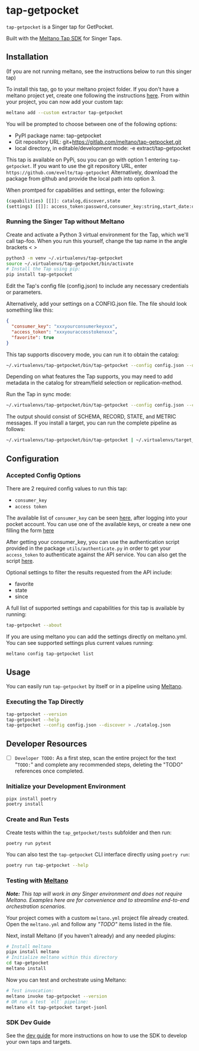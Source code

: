 # tap-getpocket

`tap-getpocket` is a Singer tap for GetPocket.

Built with the [Meltano Tap SDK](https://sdk.meltano.com) for Singer Taps.

## Installation

(If you are not running meltano, see the instructions below to run this singer tap) 

To install this tap, go to your meltano project folder. If you don't have a meltano project yet, create one following 
the instructions [here](https://meltano.com/docs/getting-started.html#create-your-meltano-project).
From within your project, you can now add your custom tap:
```bash
meltano add --custom extractor tap-getpocket
```
You will be prompted to choose between one of the following options:
- PyPI package name:
    tap-getpocket
- Git repository URL:
    git+https://gitlab.com/meltano/tap-getpocket.git
- local directory, in editable/development mode:
    -e extract/tap-getpocket

This tap is available on PyPi, sou you can go with option 1 entering `tap-getpocket`.
If you want to use the git repository URL, enter `https://github.com/evelte/tap-getpocket`
Alternatively, download the package from github and provide the local path into option 3.

When promtped for capabilities and settings, enter the following:
```bash
(capabilities) [[]]: catalog,discover,state
(settings) [[]]: access_token:password,consumer_key:string,start_date:date_iso8601
```

### Running the Singer Tap without Meltano
Create and activate a Python 3 virtual environment for the Tap, which we'll call tap-foo. When you run this yourself, change the tap name in the angle brackets < >

```bash
python3 -m venv ~/.virtualenvs/tap-getpocket
source ~/.virtualenvs/tap-getpocket/bin/activate
# Install the Tap using pip:
pip install tap-getpocket
```
Edit the Tap's config file (config.json) to include any necessary credentials or parameters.

Alternatively, add your settings on a CONFIG.json file. The file should look something like this:
```json
{
  "consumer_key": "xxxyourconsumerkeyxxx",
  "access_token": "xxxyouraccesstokenxxx",
  "favorite": true
}
```

This tap supports discovery mode, you can run it to obtain the catalog:

```bash
~/.virtualenvs/tap-getpocket/bin/tap-getpocket --config config.json --discover > catalog.json
``` 
Depending on what features the Tap supports, you may need to add metadata in the catalog for stream/field selection or replication-method.

Run the Tap in sync mode:

```bash
~/.virtualenvs/tap-getpocket/bin/tap-getpocket --config config.json --catalog catalog.json
```

The output should consist of SCHEMA, RECORD, STATE, and METRIC messages.
If you install a target, you can run the complete pipeline as follows:

```bash
~/.virtualenvs/tap-getpocket/bin/tap-getpocket | ~/.virtualenvs/target_jsonl/bin/target-jsonl --config config.json
```


## Configuration

### Accepted Config Options

There are 2 required config values to run this tap:
* `consumer_key`
* `access token`

The available list of `consumer_key` can be seen [here](https://getpocket.com/developer/apps/), after logging into your 
pocket account. You can use one of the available keys, or create a new one filling the form 
[here](https://getpocket.com/developer/apps/new/)

After getting your consumer_key, you can use the authentication script provided in the package `utils/authenticate.py`
in order to get your `access_token` to authenticate against the API service. You can also get the script 
[here](https://github.com/evelte/tap-getpocket/blob/master/utils/authenticate.py).

Optional settings to filter the results requested from the API include:
* favorite
* state
* since

A full list of supported settings and capabilities for this
tap is available by running:

```bash
tap-getpocket --about
```

If you are using meltano you can add the settings directly on meltano.yml. You can see supported settings plus current values running:
```bash
meltano config tap-getpocket list
```


## Usage

You can easily run `tap-getpocket` by itself or in a pipeline using [Meltano](https://meltano.com/).

### Executing the Tap Directly

```bash
tap-getpocket --version
tap-getpocket --help
tap-getpocket --config config.json --discover > ./catalog.json
```

## Developer Resources

- [ ] `Developer TODO:` As a first step, scan the entire project for the text "`TODO:`" and complete any recommended steps, deleting the "TODO" references once completed.

### Initialize your Development Environment

```bash
pipx install poetry
poetry install
```

### Create and Run Tests

Create tests within the `tap_getpocket/tests` subfolder and
  then run:

```bash
poetry run pytest
```

You can also test the `tap-getpocket` CLI interface directly using `poetry run`:

```bash
poetry run tap-getpocket --help
```

### Testing with [Meltano](https://www.meltano.com)

_**Note:** This tap will work in any Singer environment and does not require Meltano.
Examples here are for convenience and to streamline end-to-end orchestration scenarios._

Your project comes with a custom `meltano.yml` project file already created. Open the `meltano.yml` and follow any _"TODO"_ items listed in
the file.

Next, install Meltano (if you haven't already) and any needed plugins:

```bash
# Install meltano
pipx install meltano
# Initialize meltano within this directory
cd tap-getpocket
meltano install
```

Now you can test and orchestrate using Meltano:

```bash
# Test invocation:
meltano invoke tap-getpocket --version
# OR run a test `elt` pipeline:
meltano elt tap-getpocket target-jsonl
```

### SDK Dev Guide

See the [dev guide](https://sdk.meltano.com/en/latest/dev_guide.html) for more instructions on how to use the SDK to 
develop your own taps and targets.
